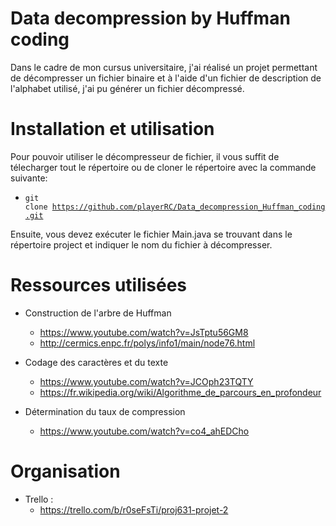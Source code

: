 # Data decompression by Huffman coding

Dans le cadre de mon cursus universitaire, j'ai réalisé un projet permettant de décompresser un fichier binaire et à l'aide d'un fichier de description de l'alphabet utilisé, j'ai pu générer un fichier décompressé.

# Installation et utilisation

Pour pouvoir utiliser le décompresseur de fichier, il vous suffit de télecharger tout le répertoire ou de cloner le répertoire avec la commande suivante:
 * <code>git clone https://github.com/playerRC/Data_decompression_Huffman_coding.git</code>

Ensuite, vous devez exécuter le fichier Main.java se trouvant dans le répertoire project et indiquer le nom du fichier à décompresser.

# Ressources utilisées

* Construction de l'arbre de Huffman
  * https://www.youtube.com/watch?v=JsTptu56GM8
  * http://cermics.enpc.fr/polys/info1/main/node76.html

* Codage des caractères et du texte
  * https://www.youtube.com/watch?v=JCOph23TQTY
  * https://fr.wikipedia.org/wiki/Algorithme_de_parcours_en_profondeur

* Détermination du taux de compression
  * https://www.youtube.com/watch?v=co4_ahEDCho

# Organisation

* Trello :
  * https://trello.com/b/r0seFsTi/proj631-projet-2
